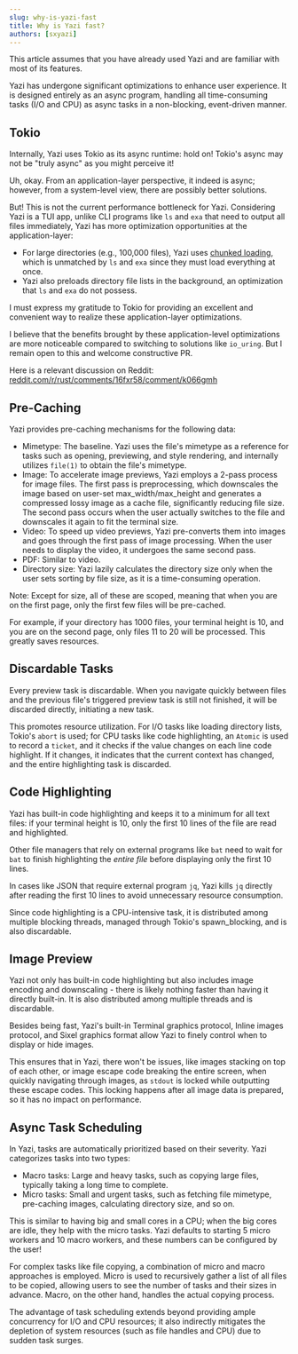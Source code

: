 ```yaml
---
slug: why-is-yazi-fast
title: Why is Yazi fast?
authors: [sxyazi]
---
```


This article assumes that you have already used Yazi and are familiar with most of its features.

Yazi has undergone significant optimizations to enhance user experience. It is designed entirely as an async program, handling all time-consuming tasks (I/O and CPU) as async tasks in a non-blocking, event-driven manner.

## Tokio

Internally, Yazi uses Tokio as its async runtime: hold on! Tokio's async may not be "truly async" as you might perceive it!

Uh, okay. From an application-layer perspective, it indeed is async; however, from a system-level view, there are possibly better solutions.

But! This is not the current performance bottleneck for Yazi. Considering Yazi is a TUI app, unlike CLI programs like `ls` and `exa` that need to output all files immediately, Yazi has more optimization opportunities at the application-layer:

- For large directories (e.g., 100,000 files), Yazi uses [chunked loading](https://github.com/sxyazi/yazi/pull/117), which is unmatched by `ls` and `exa` since they must load everything at once.
- Yazi also preloads directory file lists in the background, an optimization that `ls` and `exa` do not possess.

I must express my gratitude to Tokio for providing an excellent and convenient way to realize these application-layer optimizations.

I believe that the benefits brought by these application-level optimizations are more noticeable compared to switching to solutions like `io_uring`. But I remain open to this and welcome constructive PR.

Here is a relevant discussion on Reddit: [reddit.com/r/rust/comments/16fxr58/comment/k066gmh](https://www.reddit.com/r/rust/comments/16fxr58/comment/k066gmh/)

## Pre-Caching

Yazi provides pre-caching mechanisms for the following data:

- Mimetype: The baseline. Yazi uses the file's mimetype as a reference for tasks such as opening, previewing, and style rendering, and internally utilizes `file(1)` to obtain the file's mimetype.
- Image: To accelerate image previews, Yazi employs a 2-pass process for image files. The first pass is preprocessing, which downscales the image based on user-set max_width/max_height and generates a compressed lossy image as a cache file, significantly reducing file size. The second pass occurs when the user actually switches to the file and downscales it again to fit the terminal size.
- Video: To speed up video previews, Yazi pre-converts them into images and goes through the first pass of image processing. When the user needs to display the video, it undergoes the same second pass.
- PDF: Similar to video.
- Directory size: Yazi lazily calculates the directory size only when the user sets sorting by file size, as it is a time-consuming operation.

Note: Except for size, all of these are scoped, meaning that when you are on the first page, only the first few files will be pre-cached.

For example, if your directory has 1000 files, your terminal height is 10, and you are on the second page, only files 11 to 20 will be processed. This greatly saves resources.

## Discardable Tasks

Every preview task is discardable. When you navigate quickly between files and the previous file's triggered preview task is still not finished, it will be discarded directly, initiating a new task.

This promotes resource utilization. For I/O tasks like loading directory lists, Tokio's `abort` is used; for CPU tasks like code highlighting, an `Atomic` is used to record a `ticket`, and it checks if the value changes on each line code highlight. If it changes, it indicates that the current context has changed, and the entire highlighting task is discarded.

## Code Highlighting

Yazi has built-in code highlighting and keeps it to a minimum for all text files: if your terminal height is 10, only the first 10 lines of the file are read and highlighted.

Other file managers that rely on external programs like `bat` need to wait for `bat` to finish highlighting the _entire file_ before displaying only the first 10 lines.

In cases like JSON that require external program `jq`, Yazi kills `jq` directly after reading the first 10 lines to avoid unnecessary resource consumption.

Since code highlighting is a CPU-intensive task, it is distributed among multiple blocking threads, managed through Tokio's spawn_blocking, and is also discardable.

## Image Preview

Yazi not only has built-in code highlighting but also includes image encoding and downscaling - there is likely nothing faster than having it directly built-in. It is also distributed among multiple threads and is discardable.

Besides being fast, Yazi's built-in Terminal graphics protocol, Inline images protocol, and Sixel graphics format allow Yazi to finely control when to display or hide images.

This ensures that in Yazi, there won't be issues, like images stacking on top of each other, or image escape code breaking the entire screen, when quickly navigating through images, as `stdout` is locked while outputting these escape codes. This locking happens after all image data is prepared, so it has no impact on performance.

## Async Task Scheduling

In Yazi, tasks are automatically prioritized based on their severity. Yazi categorizes tasks into two types:

- Macro tasks: Large and heavy tasks, such as copying large files, typically taking a long time to complete.
- Micro tasks: Small and urgent tasks, such as fetching file mimetype, pre-caching images, calculating directory size, and so on.

This is similar to having big and small cores in a CPU; when the big cores are idle, they help with the micro tasks. Yazi defaults to starting 5 micro workers and 10 macro workers, and these numbers can be configured by the user!

For complex tasks like file copying, a combination of micro and macro approaches is employed. Micro is used to recursively gather a list of all files to be copied, allowing users to see the number of tasks and their sizes in advance. Macro, on the other hand, handles the actual copying process.

The advantage of task scheduling extends beyond providing ample concurrency for I/O and CPU resources; it also indirectly mitigates the depletion of system resources (such as file handles and CPU) due to sudden task surges.
